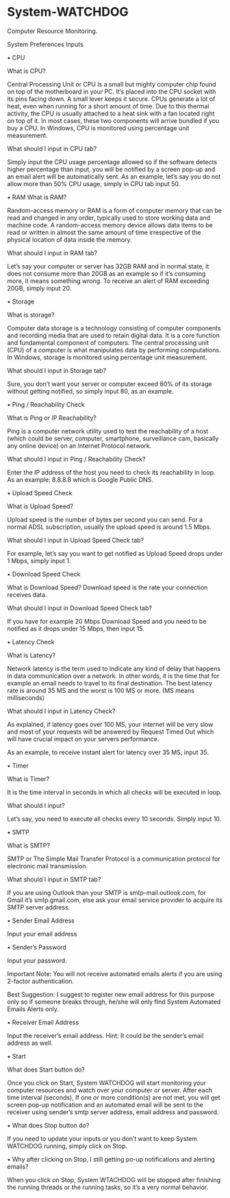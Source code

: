 # System-WATCHDOG
Computer Resource Monitoring.

System Preferences Inputs

•	CPU 

What is CPU?

Central Processing Unit or CPU is a small but mighty computer chip found on top of the motherboard in your PC. It’s placed into the CPU socket with its pins facing down. A small lever keeps it secure.
CPUs generate a lot of heat, even when running for a short amount of time. Due to this thermal activity, the CPU is usually attached to a heat sink with a fan located right on top of it. In most cases, these two components will arrive bundled if you buy a CPU.
In Windows, CPU is monitored using percentage unit measurement.

What should I input in CPU tab?

Simply input the CPU usage percentage allowed so if the software detects higher percentage than input, you will be notified by a screen pop-up and an email alert will be automatically sent. As an example, let’s say you do not allow more than 50% CPU usage, simply in CPU tab input 50.

•	RAM
What is RAM?

Random-access memory or RAM is a form of computer memory that can be read and changed in any order, typically used to store working data and machine code. A random-access memory device allows data items to be read or written in almost the same amount of time irrespective of the physical location of data inside the memory.

What should I input in RAM tab?

Let’s say your computer or server has 32GB RAM and in normal state, it does not consume more than 20GB as an example so if it’s consuming more, it means something wrong. To receive an alert of RAM exceeding 20GB, simply input 20. 


•	Storage

What is storage?

Computer data storage is a technology consisting of computer components and recording media that are used to retain digital data. It is a core function and fundamental component of computers. The central processing unit (CPU) of a computer is what manipulates data by performing computations. 
In Windows, storage is monitored using percentage unit measurement.

What should I input in Storage tab?

Sure, you don’t want your server or computer exceed 80% of its storage without getting notified, so simply input 80, as an example.

•	Ping / Reachability Check

What is Ping or IP Reachability?	

Ping is a computer network utility used to test the reachability of a host (which could be server, computer, smartphone, surveillance cam, basically any online device) on an Internet Protocol network. 

What should I input in Ping / Reachability Check?

Enter the IP address of the host you need to check its reachability in loop.
As an example: 8.8.8.8 which is Google Public DNS.

•	Upload Speed Check

What is Upload Speed?

Upload speed is the number of bytes per second you can send. For a normal ADSL subscription, usually the upload speed is around 1.5 Mbps.

What should I input in Upload Speed Check tab?

For example, let’s say you want to get notified as Upload Speed drops under 
1 Mbps, simply input 1.

•	Download Speed Check

What is Download Speed?
Download speed is the rate your connection receives data.

What should I input in Download Speed Check tab?

If you have for example 20 Mbps Download Speed and you need to be notified as it drops under 15 Mbps, then input 15.

•	Latency Check

What is Latency?

Network latency is the term used to indicate any kind of delay that happens in data communication over a network. In other words, it is the time that for example an email needs to travel to its final destination. The best latency rate is around 35 MS and the worst is 100 MS or more. (MS means milliseconds)

What should I input in Latency Check?

As explained, if latency goes over 100 MS, your internet will be very slow and most of your requests will be answered by Request Timed Out which will have crucial impact on your servers performance.

As an example, to receive instant alert for latency over 35 MS, input 35.

•	Timer

What is Timer?

It is the time interval in seconds in which all checks will be executed in loop.

What should I input?

Let’s say, you need to execute all checks every 10 seconds. Simply input 10.

•	SMTP

What is SMTP?

SMTP or The Simple Mail Transfer Protocol is a communication protocol for electronic mail transmission.

What should I input in SMTP tab?

If you are using Outlook than your SMTP is smtp-mail.outlook.com, for Gmail it’s smtp.gmail.com, else ask your email service provider to acquire its SMTP server address.

•	Sender Email Address

Input your email address

•	Sender’s Password

Input your password.

Important Note: You will not receive automated emails alerts if you are using 2-factor authentication.

Best Suggestion: I suggest to register new email address for this purpose only so if someone breaks through, he/she will only fInd System Automated Emails Alerts only.

•	Receiver Email Address

Input the receiver’s email address. 
Hint: It could be the sender’s email address as well.

•	Start

What does Start button do?

Once you click on Start, System WATCHDOG will start monitoring your computer resources and watch over your computer or server. After each time interval (seconds), If one or more condition(s) are not met, you will get screen pop-up notification and an automated email will be sent to the receiver using sender’s smtp server address, email address and password.

•	What does Stop button do?

If you need to update your inputs or you don’t want to keep System WATCHDOG running, simply click on Stop.

•	Why after clicking on Stop, I still getting po-up notifications and alerting emails?

When you click on Stop, System WTACHDOG will be stopped after finishing the running threads or the running tasks, so it’s a very normal behavior. 








